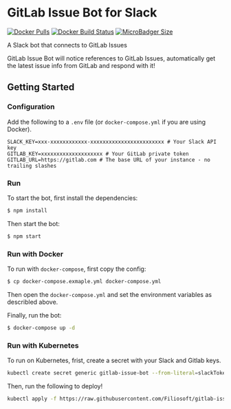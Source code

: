 # GitLab Issue Bot for Slack

[![Docker Pulls](https://img.shields.io/docker/pulls/filiosoft/gitlab-issue-bot.svg)](https://hub.docker.com/r/filiosoft/gitlab-issue-bot/)
[![Docker Build Status](https://img.shields.io/docker/build/filiosoft/gitlab-issue-bot.svg)](https://hub.docker.com/r/filiosoft/gitlab-issue-bot)
[![MicroBadger Size](https://img.shields.io/microbadger/image-size/filiosoft/gitlab-issue-bot.svg)](https://hub.docker.com/r/filiosoft/gitlab-issue-bot)

A Slack bot that connects to GitLab Issues

GitLab Issue Bot will notice references to GitLab Issues, automatically get the latest issue info from GitLab and respond with it!

## Getting Started

### Configuration

Add the following to a `.env` file (or `docker-compose.yml` if you are using Docker).

```
SLACK_KEY=xxx-xxxxxxxxxxxx-xxxxxxxxxxxxxxxxxxxxxxxx # Your Slack API key
GITLAB_KEY=xxxxxxxxxxxxxxxxxxxx # Your GitLab private token
GITLAB_URL=https://gitlab.com # The base URL of your instance - no trailing slashes
```

### Run

To start the bot, first install the dependencies:

```bash
$ npm install
```

Then start the bot:

```bash
$ npm start
```

### Run with Docker

To run with `docker-compose`, first copy the config:

```bash
$ cp docker-compose.exmaple.yml docker-compose.yml
```

Then open the `docker-compose.yml` and set the environment variables as describled above.

Finally, run the bot:

```bash
$ docker-compose up -d
```

### Run with Kubernetes

To run on Kubernetes, frist, create a secret with your Slack and Gitlab keys.

```bash
kubectl create secret generic gitlab-issue-bot --from-literal=slackToken=<your_slack_token_here> --from-literal=gitlabKey=<your_gitlab_key_here>
```

Then, run the following to deploy!

```bash
kubectl apply -f https://raw.githubusercontent.com/Filiosoft/gitlab-issue-bot/master/k8s/deployment.yaml
```
